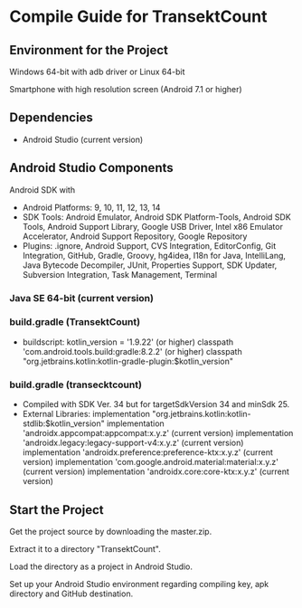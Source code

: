 # Compile Guide for TransektCount

## Environment for the Project
Windows 64-bit with adb driver or
Linux 64-bit

Smartphone with high resolution screen (Android 7.1 or higher)

## Dependencies
- Android Studio (current version)

## Android Studio Components
Android SDK with
- Android Platforms: 9, 10, 11, 12, 13, 14
- SDK Tools: Android Emulator, Android SDK Platform-Tools, Android SDK Tools, Android Support Library, Google USB Driver, Intel x86 Emulator Accelerator, Android Support Repository, Google Repository
- Plugins: .ignore, Android Support, CVS Integration, EditorConfig, Git Integration, GitHub, Gradle, Groovy, hg4idea, I18n for Java, IntelliLang, Java Bytecode Decompiler, JUnit, Properties Support, SDK Updater, Subversion Integration, Task Management, Terminal 

### Java SE 64-bit (current version)

### build.gradle (TransektCount)
- buildscript:
  kotlin_version = '1.9.22' (or higher)
  classpath 'com.android.tools.build:gradle:8.2.2' (or higher)
  classpath "org.jetbrains.kotlin:kotlin-gradle-plugin:$kotlin_version"

### build.gradle (transecktcount)
- Compiled with SDK Ver. 34 but for targetSdkVersion 34 and minSdk 25.
- External Libraries:
  implementation "org.jetbrains.kotlin:kotlin-stdlib:$kotlin_version"
  implementation 'androidx.appcompat:appcompat:x.y.z' (current version)
  implementation 'androidx.legacy:legacy-support-v4:x.y.z' (current version)
  implementation 'androidx.preference:preference-ktx:x.y.z' (current version)
  implementation 'com.google.android.material:material:x.y.z' (current version)
  implementation 'androidx.core:core-ktx:x.y.z' (current version)

## Start the Project
Get the project source by downloading the master.zip.

Extract it to a directory "TransektCount".

Load the directory as a project in Android Studio.

Set up your Android Studio environment regarding compiling key, apk directory and GitHub destination.
